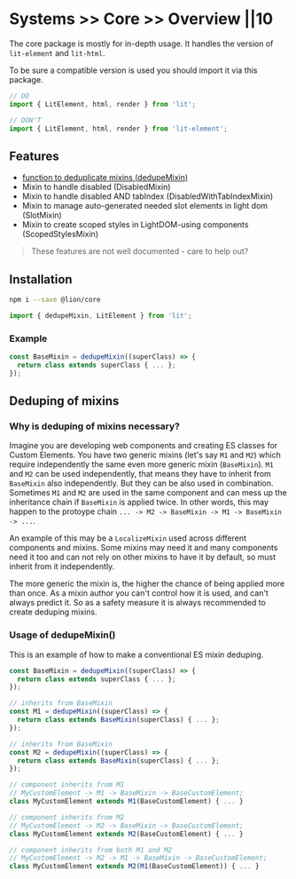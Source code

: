 # Systems >> Core >> Overview ||10

The core package is mostly for in-depth usage.
It handles the version of `lit-element` and `lit-html`.

To be sure a compatible version is used you should import it via this package.

```js
// DO
import { LitElement, html, render } from 'lit';

// DON'T
import { LitElement, html, render } from 'lit-element';
```

## Features

- [function to deduplicate mixins (dedupeMixin)](#deduping-of-mixins)
- Mixin to handle disabled (DisabledMixin)
- Mixin to handle disabled AND tabIndex (DisabledWithTabIndexMixin)
- Mixin to manage auto-generated needed slot elements in light dom (SlotMixin)
- Mixin to create scoped styles in LightDOM-using components (ScopedStylesMixin)

> These features are not well documented - care to help out?

## Installation

```bash
npm i --save @lion/core
```

```js
import { dedupeMixin, LitElement } from 'lit';
```

### Example

```js
const BaseMixin = dedupeMixin((superClass) => {
  return class extends superClass { ... };
});
```

## Deduping of mixins

### Why is deduping of mixins necessary?

Imagine you are developing web components and creating ES classes for Custom Elements. You have two generic mixins (let's say `M1` and `M2`) which require independently the same even more generic mixin (`BaseMixin`). `M1` and `M2` can be used independently, that means they have to inherit from `BaseMixin` also independently. But they can be also used in combination. Sometimes `M1` and `M2` are used in the same component and can mess up the inheritance chain if `BaseMixin` is applied twice.
In other words, this may happen to the protoype chain `... -> M2 -> BaseMixin -> M1 -> BaseMixin -> ...`.

An example of this may be a `LocalizeMixin` used across different components and mixins. Some mixins may need it and many components need it too and can not rely on other mixins to have it by default, so must inherit from it independently.

The more generic the mixin is, the higher the chance of being applied more than once. As a mixin author you can't control how it is used, and can't always predict it. So as a safety measure it is always recommended to create deduping mixins.

### Usage of dedupeMixin()

This is an example of how to make a conventional ES mixin deduping.

```js
const BaseMixin = dedupeMixin((superClass) => {
  return class extends superClass { ... };
});

// inherits from BaseMixin
const M1 = dedupeMixin((superClass) => {
  return class extends BaseMixin(superClass) { ... };
});

// inherits from BaseMixin
const M2 = dedupeMixin((superClass) => {
  return class extends BaseMixin(superClass) { ... };
});

// component inherits from M1
// MyCustomElement -> M1 -> BaseMixin -> BaseCustomElement;
class MyCustomElement extends M1(BaseCustomElement) { ... }

// component inherits from M2
// MyCustomElement -> M2 -> BaseMixin -> BaseCustomElement;
class MyCustomElement extends M2(BaseCustomElement) { ... }

// component inherits from both M1 and M2
// MyCustomElement -> M2 -> M1 -> BaseMixin -> BaseCustomElement;
class MyCustomElement extends M2(M1(BaseCustomElement)) { ... }
```
